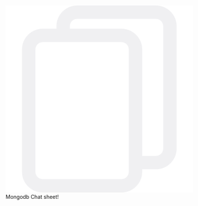 <!DOCTYPE html>
<html lang="en">

<head>
    <meta charset="UTF-8">
    <meta name="viewport" content="width=device-width, initial-scale=1.0">
    <link rel="preconnect" href="https://fonts.gstatic.com">
    <link href="https://fonts.googleapis.com/css2?family=Potta+One&family=Roboto:wght@100&display=swap"
        rel="stylesheet">
    <link rel="stylesheet" href="prism.css">
    <script src="prism.js"></script>
    <link rel="stylesheet" href="style.css">
    <title>HTML Cheatsheet by CodeWithHarry</title>
</head>

<body>
    <nav>
        <span class="logo"><img src="copy.png" alt=""></span>
        <div class="content center">
            Mongodb Chat sheet!
        </div>
    </nav>
    <div class="container">
        <ol>
            <!-- <li><b>HTML Boilerplate:</b> This is the basic html boilerplate code
                <pre class="language-html"><code>&lt;!DOCTYPE html&gt; &lt;html lang="en"&gt;
&lt;head&gt;
    &lt;meta charset="UTF-8"&gt;
    &lt;meta name="viewport" content="width=device-width, initial-scale=1.0"&gt;
    &lt;title&gt;Document&lt;/title&gt;
&lt;/head&gt;
&lt;body&gt;
    
&lt;/body&gt;
&lt;/html&gt; </code></pre>
            </li> -->
            <li><b></b> find and sort
                <pre class="language-js"><code>db.users.find().sort( { _id: -1 } ) </code></pre>
            </li>

            <li><b></b> Mongodb save or update
                <pre class="language-js"><code>
    await UserModel.update({ userId: request.user_id }, {
        $set: {
            userId: request.user_id,
            isFollowing : true,
            createdAt: new Date
        }
        }, {  upsert: true}); </code></pre>
            </li>

            <li><b></b> Mongo aggrigation , subquery , get data from other table based on condition
                <pre class="language-js"><code>
{
$lookup:
{
    from: "payments",
    let: { userId: "$userId", paymentStatus: "$paymentStatus" },
    pipeline: [
    {
        $match:
        {
        $expr:
        {
            $and:
            [
                { $eq: ["$$userId", "$userId"] },
                { $eq: ["$paymentStatus", "Paid"] }
            ]
        }
        }
    }
    ],
    as: "lastPayment"
}
}</code></pre>
            </li>



            <li><b></b> Mongo aggrigation , subquery , count number of results.
                <pre class="language-js">
            <b>pass number object e.g user </b>
<code>

{
    $project: {
        total_users: { $size: "$user" },
        
    }
    }
}</code></pre>
            </li>
<li><b></b> Simple lookup exampple
                <pre class="language-js">
<code>
{
    $lookup: {
        from: 'userdata',
        localField: 'from_main table',
        foreignField: 'from_userDataTable',
        as: 'userData',
    }
    },
</code>
</pre>
</li>

           

            


        </ol>
    </div>
</body>

</html>
